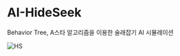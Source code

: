 # AI-HideSeek
Behavior Tree, A스타 알고리즘을 이용한 술래잡기 AI 시뮬레이션 

![HS](https://user-images.githubusercontent.com/55295403/132119116-be1ece76-57f6-4f46-86b8-209041b59d36.png)
